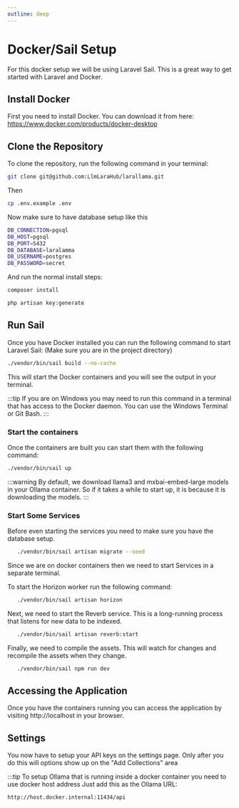 ```yaml
---
outline: deep
---
```

# Docker/Sail Setup


For this docker setup we will be using Laravel Sail. This is a great way to get started with Laravel and Docker.

## Install Docker

First you need to install Docker. You can download it from here: https://www.docker.com/products/docker-desktop


## Clone the Repository

To clone the repository, run the following command in your terminal:

```bash
git clone git@github.com:LlmLaraHub/larallama.git
```

Then

```bash
cp .env.example .env
```

Now make sure to have database setup like this
```bash
DB_CONNECTION=pgsql
DB_HOST=pgsql
DB_PORT=5432
DB_DATABASE=laralamma
DB_USERNAME=postgres
DB_PASSWORD=secret
```

And run the normal install steps:

```bash
composer install
```


```bash
php artisan key:generate
```

## Run Sail

Once you have Docker installed you can run the following command to start Laravel Sail:
(Make sure you are in the project directory)

```bash
./vendor/bin/sail build --no-cache
```

This will start the Docker containers and you will see the output in your terminal.

:::tip
If you are on Windows you may need to run this command in a terminal that has access to the Docker daemon. You can use the Windows Terminal or Git Bash.
:::

### Start the containers

Once the containers are built you can start them with the following command:

```bash
./vendor/bin/sail up
```
:::warning
By default, we download llama3 and mxbai-embed-large models in your Ollama container.
So if it takes a while to start up, it is because it is downloading the models.
:::



### Start Some Services

Before even starting the services you need to make sure you have the database setup.

```bash
   ./vendor/bin/sail artisan migrate --seed
```


Since we are on docker containers then we need to start Services in a separate terminal.

To start the Horizon worker run the following command:
```bash
   ./vendor/bin/sail artisan horizon
```

Next, we need to start the Reverb service. This is a long-running process that listens for new data to be indexed.

```bash
   ./vendor/bin/sail artisan reverb:start
```


Finally, we need to compile the assets. This will watch for changes and recompile the assets when they change.

```bash
   ./vendor/bin/sail npm run dev
```



## Accessing the Application

Once you have the containers running you can access the application by visiting http://localhost in your browser.

## Settings

You now have to setup your API keys on the settings page.
Only after you do this will options show up on the "Add Collections" area

:::tip
To setup Ollama that is running inside a docker container you need to use docker host address
Just add this as the Ollama URL:

```bash
http://host.docker.internal:11434/api
```
